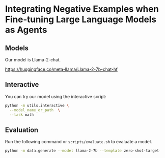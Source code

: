 # Integrating Negative Examples when Fine-tuning Large Language Models as Agents

## Models

Our model is Llama-2-chat. 

https://huggingface.co/meta-llama/Llama-2-7b-chat-hf

## Interactive

You can try our model using the interactive script:

```bash
python -m utils.interactive \
  --model_name_or_path  \
  --task math
```


## Evaluation

Run the following command or `scripts/evaluate.sh` to evaluate a model.

```bash
python -m data.generate --model llama-2-7b --template zero-shot-target-aware --temperature 0.2 --task_name gsm8k --task_split test
```


